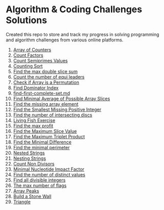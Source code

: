 # Algorithm & Coding Challenges Solutions

Created this repo to store and track my progress in solving programming and algorithm challenges from various online platforms.


<!-- MD LINKS START -->

1. [Array of Counters](array-of-counters.md)
1. [Count Factors](count-factors.md)
1. [Count Semiprimes Values](count-semiprimes.md)
1. [Counting Sort](counting-sort.md)
1. [Find the max double slice sum](double-slice-sum.md)
1. [Count the number of equi leaders](equi-leaders.md)
1. [Check if Array is a Permutation](find-array-permutations.md)
1. [Find Dominator Index](find-dominator-index.md)
1. [find-first-complete-set.md](find-first-complete-set.md)
1. [Find Minimal Average of Possible Array Slices](find-minimal-average.md)
1. [Find the missing array element](find-missing-array-element.md)
1. [Find the Smallest Missing Positive Integer](find-smallest-integer.md)
1. [Find the number of intersecting discs](intersecting-discs.md)
1. [Living Fish Exercise](living-fishes.md)
1. [Find the max profit](max-profit.md)
1. [Find the Maximum Slice Value](max-slice.md)
1. [Find the Maximum Triplet Product](max-triplet-product.md)
1. [Find the Minimal Difference](minimal-difference.md)
1. [Find the minimal perimeter](minimal-perimeter.md)
1. [Nested Strings](nested-strings.md)
1. [Nesting Strings](nesting-strings.md)
1. [Count Non Divisors](non-divisors.md)
1. [Minimal Nucleotide Impact Factor](nucleotides-minimal-impact-factors.md)
1. [Find the number of distinct values](number-of-distinct-values.md)
1. [Find all divisible integers](number-of-divisible-integers.md)
1. [The max number of flags](peak-flags.md)
1. [Array Peaks](peaks.md)
1. [Build a Stone Wall](stone-wall.md)
1. [Triangle](triangle.md)
<!-- MD LINKS END -->
